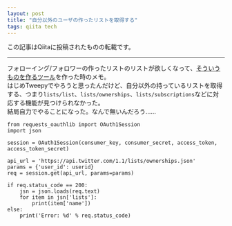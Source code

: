 ```yaml
---
layout: post
title: "自分以外のユーザの作ったリストを取得する"
tags: qiita tech
---
```

この記事はQiitaに投稿されたものの転載です。

---
フォローイング/フォロワーの作ったリストのリストが欲しくなって、[そういうものを作るツール](https://gist.github.com/kotet/ad067397124278804718366b88c12ff2)を作った時のメモ。  
はじめTweepyでやろうと思ったんだけど、自分以外の持っているリストを取得する、つまり`lists/list`、`lists/ownerships`、`lists/subscriptions`などに対応する機能が見つけられなかった。  
結局自力でやることになった。なんで無いんだろう……

```py3
from requests_oauthlib import OAuth1Session
import json

session = OAuth1Session(consumer_key, consumer_secret, access_token, access_token_secret)

api_url = 'https://api.twitter.com/1.1/lists/ownerships.json'
params = {'user_id': userid}
req = session.get(api_url, params=params)

if req.status_code == 200:
    jsn = json.loads(req.text)
    for item in jsn['lists']:
        print(item['name'])
else:
    print('Error: %d' % req.status_code)
```
